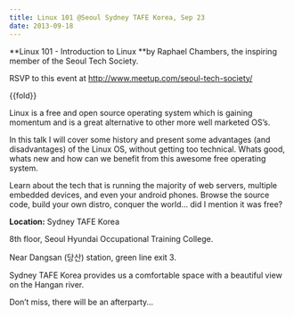 ```yaml
---
title: Linux 101 @Seoul Sydney TAFE Korea, Sep 23
date: 2013-09-18
---
```

**Linux 101 - Introduction to Linux **by Raphael Chambers, the inspiring
member of the Seoul Tech Society. 

RSVP to this event at <http://www.meetup.com/seoul-tech-society/>

{{fold}}

Linux is a free and open source operating system which is gaining
momentum and is a great alternative to other more well marketed OS’s. 

In this talk I will cover some history and present some advantages (and
disadvantages) of the Linux OS, without getting too technical. Whats
good, whats new and how can we benefit from this awesome free operating
system. 

Learn about the tech that is running the majority of web servers,
multiple embedded devices, and even your android phones. Browse the
source code, build your own distro, conquer the world… did I mention it
was free? 

**Location:** Sydney TAFE Korea

8th floor, Seoul Hyundai Occupational Training College.

Near Dangsan (당산) station, green line exit 3. 

Sydney TAFE Korea provides us a comfortable space with a beautiful view
on the Hangan river.

Don’t miss, there will be an afterparty…



